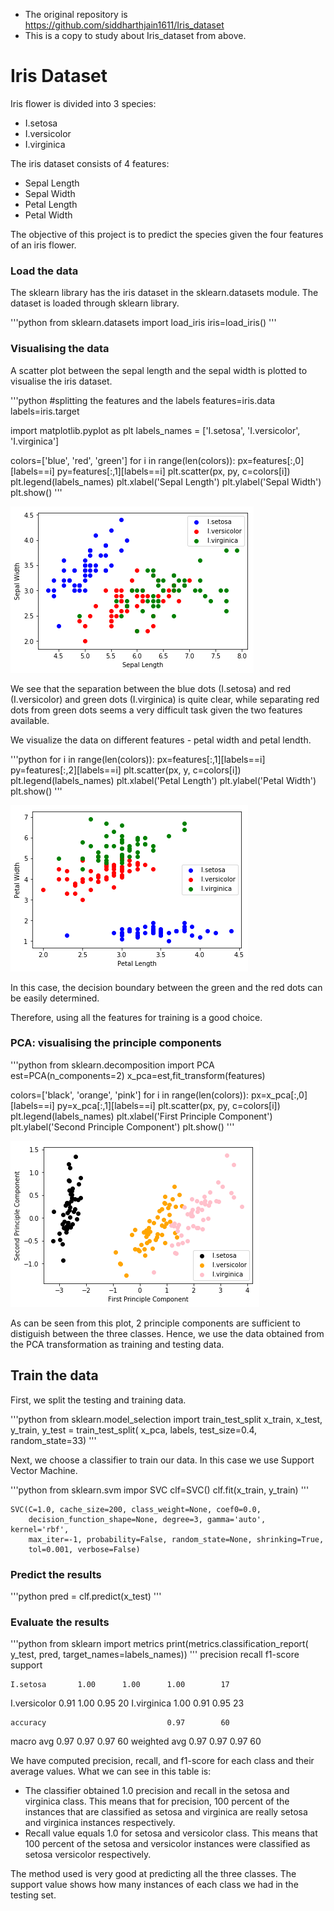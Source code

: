 - The original repository is https://github.com/siddharthjain1611/Iris_dataset
- This is a copy to study about Iris_dataset from above.

# Iris Dataset

Iris flower is divided into 3 species:
- I.setosa
- I.versicolor
- I.virginica

The iris dataset consists of 4 features:
- Sepal Length
- Sepal Width
- Petal Length
- Petal Width

The objective of this project is to predict the species given the four features of an iris flower.

### Load the data
The sklearn library has the iris dataset in the sklearn.datasets module. The dataset is loaded through sklearn library.

'''python
from sklearn.datasets import load_iris
iris=load_iris()
'''


### Visualising the data

A scatter plot between the sepal length and the sepal width is plotted to visualise the iris dataset.



'''python
#splitting the features and the labels
features=iris.data
labels=iris.target

import matplotlib.pyplot as plt
labels_names = ['I.setosa', 'I.versicolor', 'I.virginica']

colors=['blue', 'red', 'green']
for i in range(len(colors)):
    px=features[:,0][labels==i]
    py=features[:,1][labels==i]
    plt.scatter(px, py, c=colors[i])
plt.legend(labels_names)
plt.xlabel('Sepal Length')
plt.ylabel('Sepal Width')
plt.show()
'''


![png](output_3_0.png)


We see that the separation between the blue dots (I.setosa) and red (I.versicolor) and green dots (I.virginica) is quite clear, while separating red dots from green dots seems a very difficult task given the two features available.

We visualize the data on different features - petal width and petal lendth.


'''python
for i in range(len(colors)):
    px=features[:,1][labels==i]
    py=features[:,2][labels==i]
    plt.scatter(px, y, c=colors[i])
plt.legend(labels_names)
plt.xlabel('Petal Length')
plt.ylabel('Petal Width')
plt.show()
'''


![png](output_5_0.png)

In this case, the decision boundary between the green and the red dots can be easily determined.

Therefore, using all the features for training is a good choice.

### PCA: visualising the principle components


'''python
from sklearn.decomposition import PCA
est=PCA(n_components=2)
x_pca=est,fit_transform(features)

colors=['black', 'orange', 'pink']
for i in range(len(colors)):
    px=x_pca[:,0][labels==i]
    py=x_pca[:,1][labels==i]
    plt.scatter(px, py, c=colors[i])
plt.legend(labels_names)
plt.xlabel('First Principle Component')
plt.ylabel('Second Principle Component')
plt.show()
'''


![png](output_7_0.png)


As can be seen from this plot, 2 principle components are sufficient to distiguish between the three classes. Hence, we use the data obtained from the PCA transformation as training and testing data.


## Train the data

First, we split the testing and training data.


'''python
from sklearn.model_selection import train_test_split
x_train, x_test, y_train, y_test = train_test_split(
    x_pca, labels, test_size=0.4, random_state=33)
'''


Next, we choose a classifier to train our data. In this case we use Support Vector Machine.


'''python
from sklearn.svm impor SVC
clf=SVC()
clf.fit(x_train, y_train)
'''




    SVC(C=1.0, cache_size=200, class_weight=None, coef0=0.0,
        decision_function_shape=None, degree=3, gamma='auto', kernel='rbf',
        max_iter=-1, probability=False, random_state=None, shrinking=True, 
        tol=0.001, verbose=False)
        
        
        
### Predict the results


'''python
pred = clf.predict(x_test)
'''

### Evaluate the results


'''python
from sklearn import metrics
print(metrics.classification_report(
    y_test, pred, target_names=labels_names))
'''
              precision    recall  f1-score   support

    I.setosa       1.00      1.00      1.00        17
I.versicolor       0.91      1.00      0.95        20
 I.virginica       1.00      0.91      0.95        23

    accuracy                           0.97        60
   macro avg       0.97      0.97      0.97        60
weighted avg       0.97      0.97      0.97        60



We have computed precision, recall, and f1-score for each class and their average values. What we can see in this table is:

- The classifier obtained 1.0 precision and recall in the setosa and virginica class. This means that for precision, 100 percent of the instances that are classified as setosa and virginica are really setosa and virginica instances respectively.
- Recall value equals 1.0 for setosa and versicolor class. This means that 100 percent of the setosa and versicolor instances were classified as setosa versicolor respectively.

The method used is very good at predicting all the three classes. The support value shows how many instances of each class we had in the testing set.
